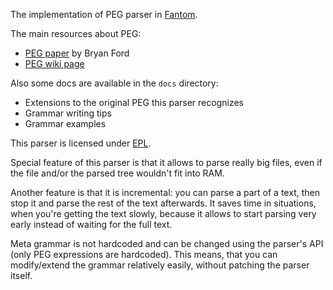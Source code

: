 The implementation of PEG parser in [Fantom](http://fantom.org/).

The main resources about PEG:

* [PEG paper](http://pdos.csail.mit.edu/~baford/packrat/popl04/peg-popl04.pdf) by Bryan Ford
* [PEG wiki page](http://en.wikipedia.org/wiki/Parsing_expression_grammar)

Also some docs are available in the `docs` directory:

* Extensions to the original PEG this parser recognizes
* Grammar writing tips
* Grammar examples

This parser is licensed under [EPL](https://en.wikipedia.org/wiki/Eclipse_Public_License).

Special feature of this parser is that it allows to parse really big files, even if the file and/or the parsed tree wouldn't fit into RAM.

Another feature is that it is incremental: you can parse a part of a text, then stop it and parse the rest of the text afterwards. It saves time in situations, when you're getting the text slowly, because it allows to start parsing very early instead of waiting for the full text.

Meta grammar is not hardcoded and can be changed using the parser's API (only PEG expressions are hardcoded). This means, that you can modify/extend the grammar relatively easily, without patching the parser itself.
